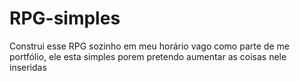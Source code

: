 # RPG-simples
Construi esse RPG sozinho em meu horário vago como parte de me portfólio, ele esta simples porem pretendo aumentar as coisas nele inseridas
